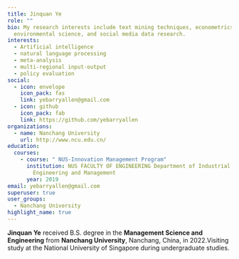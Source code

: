 ```yaml
---
title: Jinquan Ye
role: ""
bio: My research interests include text mining techniques, econometrics,
  environmental science, and social media data research.
interests:
  - Artificial intelligence
  - natural language processing
  - meta-analysis
  - multi-regional input-output
  - policy evaluation
social:
  - icon: envelope
    icon_pack: fas
    link: yebarryallen@gmail.com
  - icon: github
    icon_pack: fab
    link: https://github.com/yebarryallen
organizations:
  - name: Nanchang University
    url: http://www.ncu.edu.cn/
education:
  courses:
    - course: " NUS-Innovation Management Program"
      institution: NUS FACULTY OF ENGINEERING Department of Industrial Systems
        Engineering and Management
      year: 2019
email: yebarryallen@gmail.com
superuser: true
user_groups:
  - Nanchang University
highlight_name: true
---
```

**Jinquan Ye** received B.S. degree in the **Management Science and Engineering** from **Nanchang University**, Nanchang, China, in 2022.Visiting study at the National University of Singapore during undergraduate studies.